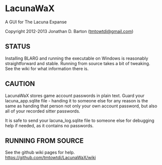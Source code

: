 LacunaWaX
=========
A GUI for The Lacuna Expanse

Copyright 2012-2013 Jonathan D. Barton (tmtowtdi@gmail.com) 

STATUS
------
Installing BLARG and running the executable on Windows is reasonably straightforward and stable.
Running from source takes a bit of tweaking.  See the wiki for what information there is.

CAUTION
-------
LacunaWaX stores game account passwords in plain text.  Guard your lacuna\_app.sqlite file \- handing it to someone else for any reason is the same as handing that person not only your own account password, but also all of your recorded sitter passwords.

It is safe to send your lacuna\_log.sqlite file to someone else for debugging help if needed, as it contains no passwords.

RUNNING FROM SOURCE
-------------------
See the github wiki pages for help.  https://github.com/tmtowtdi/LacunaWaX/wiki

